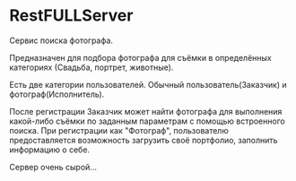 # RestFULLServer

Сервис поиска фотографа. 

Предназначен для подбора фотографа для съёмки в определённых категориях (Свадьба, портрет, животные).

Есть две категории пользователей. Обычный пользователь(Заказчик) и фотограф(Исполнитель). 

После регистрации Заказчик может найти фотографа для выполнения какой-либо съёмки по заданным параметрам с помощью встроенного поиска. 
При регистрации как "Фотограф", пользователю предоставляется возможность загрузить своё портфолио, заполнить информацию о себе.

Сервер очень сырой...
